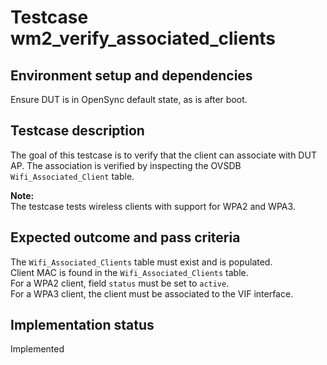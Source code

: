 # Testcase wm2_verify_associated_clients

## Environment setup and dependencies

Ensure DUT is in OpenSync default state, as is after boot.

## Testcase description

The goal of this testcase is to verify that the client can associate with DUT AP. The association is verified by
inspecting the OVSDB `Wifi_Associated_Client` table.

**Note:**\
The testcase tests wireless clients with support for WPA2 and WPA3.

## Expected outcome and pass criteria

The `Wifi_Associated_Clients` table must exist and is populated.\
Client MAC is found in the `Wifi_Associated_Clients`
table.\
For a WPA2 client, field `status` must be set to `active`.\
For a WPA3 client, the client must be associated to
the VIF interface.

## Implementation status

Implemented
